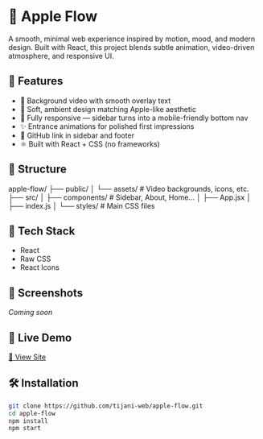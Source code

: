 # 🍏 Apple Flow

A smooth, minimal web experience inspired by motion, mood, and modern design. Built with React, this project blends subtle animation, video-driven atmosphere, and responsive UI.

## 🚀 Features

- 🎥 Background video with smooth overlay text
- 🎨 Soft, ambient design matching Apple-like aesthetic
- 📱 Fully responsive — sidebar turns into a mobile-friendly bottom nav
- ✨ Entrance animations for polished first impressions
- 🔗 GitHub link in sidebar and footer
- ⚛️ Built with React + CSS (no frameworks)

## 📂 Structure

apple-flow/
├── public/
│ └── assets/ # Video backgrounds, icons, etc.
├── src/
│ ├── components/ # Sidebar, About, Home...
│ ├── App.jsx
│ ├── index.js
│ └── styles/ # Main CSS files



## 🔧 Tech Stack

- React
- Raw CSS
- React Icons

## 📸 Screenshots

_Coming soon_

## 📎 Live Demo

[🔗 View Site](https://tijani-web.github.io/apple-flow/)

## 🛠️ Installation

```bash
git clone https://github.com/tijani-web/apple-flow.git
cd apple-flow
npm install
npm start
